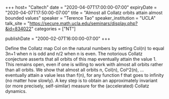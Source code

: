 +++
  host= "Caltech"
  date = "2020-04-07T17:00:00-07:00"
  expiryDate = "2020-04-07T17:50:00-07:00"
  title = "Almost all Collatz orbits attain almost bounded values"
  speaker = "Terence Tao"
  speaker_institution = "UCLA"
  talk_site = "https://secure.math.ucla.edu/seminars/display.php?&id=834022"
  categories = ["NT"]

  publishDate = "2000-02-07T16:00:00-07:00"
+++

Define the Collatz map Col on the natural numbers by setting Col(n) to equal 3n+1 when n is odd and n/2 when n is even. The notorious Collatz conjecture asserts that all orbits of this map eventually attain the value 1. This remains open, even if one is willing to work with almost all orbits rather than all orbits. We show that almost all orbits n, Col(n), Col^2(n), ... eventually attain a value less than f(n), for any function f that goes to infinity (no matter how slowly). A key step is to obtain an approximately invariant (or more precisely, self-similar) measure for the (accelerated) Collatz dynamics.
